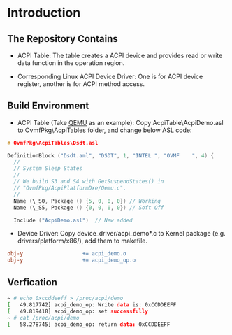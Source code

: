 # Introduction

## The Repository Contains
- ACPI Table: The table creates a ACPI device and provides read or write data function in the operation region.

- Corresponding Linux ACPI Device Driver: One is for ACPI device register, another is for ACPI method access.

## Build Environment
- ACPI Table (Take [QEMU](https://vinxue.github.io/2022/03/01/ovmf_uefi_with_acpi.html) as an example): Copy AcpiTable\AcpiDemo.asl to OvmfPkg\AcpiTables folder, and change below ASL code:
```c
# OvmfPkg\AcpiTables\Dsdt.asl

DefinitionBlock ("Dsdt.aml", "DSDT", 1, "INTEL ", "OVMF    ", 4) {
  //
  // System Sleep States
  //
  // We build S3 and S4 with GetSuspendStates() in
  // "OvmfPkg/AcpiPlatformDxe/Qemu.c".
  //
  Name (\_S0, Package () {5, 0, 0, 0}) // Working
  Name (\_S5, Package () {0, 0, 0, 0}) // Soft Off

  Include ("AcpiDemo.asl")  // New added

```

- Device Driver: Copy device_driver/acpi_demo*.c to Kernel package (e.g. drivers/platform/x86/), add them to makefile.
```makefile
obj-y					+= acpi_demo.o
obj-y					+= acpi_demo_op.o
```

## Verfication
```bash
~ # echo 0xccddeeff > /proc/acpi/demo
[   49.817742] acpi_demo_op: Write data is: 0xCCDDEEFF
[   49.819418] acpi_demo_op: set successfully
~ # cat /proc/acpi/demo
[   58.278745] acpi_demo_op: return data: 0xCCDDEEFF
```
